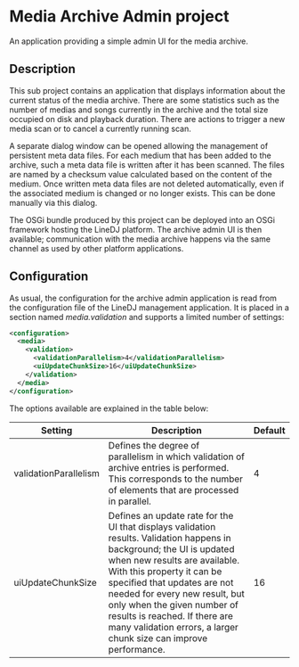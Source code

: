 # Media Archive Admin project

An application providing a simple admin UI for the media archive.

## Description

This sub project contains an application that displays information about the
current status of the media archive. There are some statistics such as the
number of medias and songs currently in the archive and the total size
occupied on disk and playback duration. There are actions to trigger a new
media scan or to cancel a currently running scan.

A separate dialog window can be opened allowing the management of persistent
meta data files. For each medium that has been added to the archive, such a
meta data file is written after it has been scanned. The files are named by a
checksum value calculated based on the content of the medium. Once written meta
data files are not deleted automatically, even if the associated medium is
changed or no longer exists. This can be done manually via this dialog.

The OSGi bundle produced by this project can be deployed into an OSGi framework
hosting the LineDJ platform. The archive admin UI is then available;
communication with the media archive happens via the same channel as used by
other platform applications.

## Configuration

As usual, the configuration for the archive admin application is read from the
configuration file of the LineDJ management application. It is placed in a
section named _media.validation_ and supports a limited number of settings:

```xml
<configuration>
  <media>
    <validation>
      <validationParallelism>4</validationParallelism>
      <uiUpdateChunkSize>16</uiUpdateChunkSize>
    </validation>
  </media>
</configuration>
```
The options available are explained in the table below:

| Setting | Description | Default |
| ------- | ----------- | ------- |
| validationParallelism | Defines the degree of parallelism in which validation of archive entries is performed. This corresponds to the number of elements that are processed in parallel. | 4 |
| uiUpdateChunkSize | Defines an update rate for the UI that displays validation results. Validation happens in background; the UI is updated when new results are available. With this property it can be specified that updates are not needed for every new result, but only when the given number of results is reached. If there are many validation errors, a larger chunk size can improve performance. | 16 |
